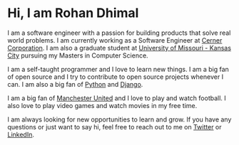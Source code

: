 # Hi, I am Rohan Dhimal

I am a software engineer with a passion for building products that solve real world problems. I am currently working as a Software Engineer at [Cerner Corporation](https://www.cerner.com/). I am also a graduate student at [University of Missouri - Kansas City](https://www.umkc.edu/) pursuing my Masters in Computer Science.

I am a self-taught programmer and I love to learn new things. I am a big fan of open source and I try to contribute to open source projects whenever I can. I am also a big fan of [Python](https://www.python.org/) and [Django](https://www.djangoproject.com/).

I am a big fan of [Manchester United](https://www.manutd.com/) and I love to play and watch football. I also love to play video games and watch movies in my free time.

I am always looking for new opportunities to learn and grow. If you have any questions or just want to say hi, feel free to reach out to me on [Twitter](https://twitter.com/rohandhimal) or [LinkedIn](https://www.linkedin.com/in/rohandhimal/).
